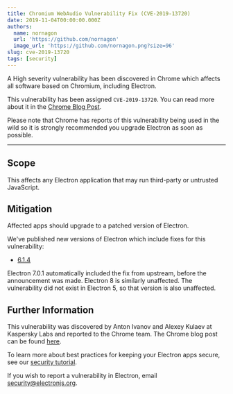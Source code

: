 ```yaml
---
title: Chromium WebAudio Vulnerability Fix (CVE-2019-13720)
date: 2019-11-04T00:00:00.000Z
authors:
  name: nornagon
  url: 'https://github.com/nornagon'
  image_url: 'https://github.com/nornagon.png?size=96'
slug: cve-2019-13720
tags: [security]
---
```


A High severity vulnerability has been discovered in Chrome which affects all software based on Chromium, including Electron.

This vulnerability has been assigned `CVE-2019-13720`. You can read more about it in the [Chrome Blog Post][announcement].

Please note that Chrome has reports of this vulnerability being used in the wild so it is strongly recommended you upgrade Electron as soon as possible.

---

## Scope

This affects any Electron application that may run third-party or untrusted JavaScript.

## Mitigation

Affected apps should upgrade to a patched version of Electron.

We've published new versions of Electron which include fixes for this vulnerability:

- [6.1.4](https://github.com/electron/electron/releases/tag/v6.1.4)

Electron 7.0.1 automatically included the fix from upstream, before the announcement was made. Electron 8 is similarly unaffected. The vulnerability did not exist in Electron 5, so that version is also unaffected.

## Further Information

This vulnerability was discovered by Anton Ivanov and Alexey Kulaev at Kaspersky Labs and reported to the Chrome team. The Chrome blog post can be found [here][announcement].

To learn more about best practices for keeping your Electron apps secure, see our [security tutorial].

If you wish to report a vulnerability in Electron, email security@electronjs.org.

[security tutorial]: https://electronjs.org/docs/tutorial/security
[announcement]: https://chromereleases.googleblog.com/2019/10/stable-channel-update-for-desktop_31.html
